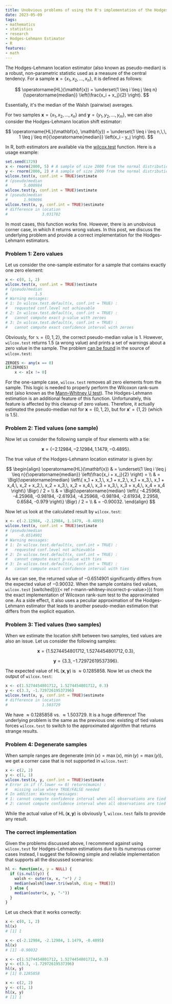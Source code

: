 ```yaml
---
title: Unobvious problems of using the R's implementation of the Hodges-Lehmann estimator
date: 2023-05-09
tags:
- mathematics
- statistics
- research
- Hodges-Lehmann Estimator
- R
features:
- math
---
```


The Hodges-Lehmann location estimator (also known as pseudo-median) is a robust, non-parametric statistic
  used as a measure of the central tendency.
For a sample $\mathbf{x} = \{ x_1, x_2, \ldots, x_n \}$, it is defined as follows:

$$
\operatorname{HL}(\mathbf{x}) =
  \underset{1 \leq i \leq j \leq n}{\operatorname{median}} \left(\frac{x_i + x_j}{2} \right).
$$

Essentially, it's the median of the Walsh (pairwise) averages.

For two samples $\mathbf{x} = \{ x_1, x_2, \ldots, x_n \}$ and $\mathbf{y} = \{ y_1, y_2, \ldots, y_m \}$,
  we can also consider the Hodges-Lehmann location shift estimator:

$$
\operatorname{HL}(\mathbf{x}, \mathbf{y}) =
  \underset{1 \leq i \leq n,\,\, 1 \leq j \leq m}{\operatorname{median}} \left(x_i - y_j \right).
$$

In R, both estimators are available via
  the [wilcox.test](https://stat.ethz.ch/R-manual/R-devel/library/stats/html/wilcox.test.html) function.
Here is a usage example:

```r
set.seed(1729)
x <- rnorm(2000, 5) # A sample of size 2000 from the normal distribution N(5, 1)
y <- rnorm(2000, 2) # A sample of size 2000 from the normal distribution N(2, 1)
wilcox.test(x, conf.int = TRUE)$estimate
# (pseudo)median
#       5.000984
wilcox.test(y, conf.int = TRUE)$estimate
# (pseudo)median
#       1.969096
wilcox.test(x, y, conf.int = TRUE)$estimate
# difference in location
#               3.031782
```

In most cases, this function works fine.
However, there is an unobvious corner case, in which it returns wrong values.
In this post, we discuss the underlying problem and provide a correct implementation for the Hodges-Lehmann estimators.

<!--more-->

### Problem 1: Zero values

Let us consider the one-sample estimator for a sample that contains exactly one zero element:

```r
x <- c(0, 1, 2)
wilcox.test(x, conf.int = TRUE)$estimate
# (pseudo)median 
#            1.5 
# Warning messages:
# 1: In wilcox.test.default(x, conf.int = TRUE) :
#   requested conf.level not achievable
# 2: In wilcox.test.default(x, conf.int = TRUE) :
#   cannot compute exact p-value with zeroes
# 3: In wilcox.test.default(x, conf.int = TRUE) :
#   cannot compute exact confidence interval with zeroes
```

Obviously, for $\mathbb{x} = \{ 0, 1, 2 \}$, the correct pseudo-median value is $1$.
However, `wilcox.test` returns $1.5$ (a wrong value) and prints a set of warnings about a zero value in the sample.
The problem [can be found](https://github.com/wch/r-source/blob/tags/R-4-3-0/src/library/stats/R/wilcox.test.R#L65)
  in the source of `wilcox.test`:

```r
ZEROES <- any(x == 0)
if(ZEROES)
    x <- x[x != 0]
```

For the one-sample case, `wilcox.test` removes all zero elements from the sample.
This logic is needed to properly perform the Wilcoxon rank-sum test
  (also known as the [Mann–Whitney U test](https://en.wikipedia.org/wiki/Mann%E2%80%93Whitney_U_test)).
The Hodges-Lehmann estimation is an additional feature of this function.
Unfortunately, this feature is affected by this cleanup of zero values.
Therefore, it actually estimated the pseudo-median
  not for $\mathbf{x} = \{ 0, 1, 2 \}$, but for $\mathbf{x}' = \{ 1, 2 \}$ (which is $1.5$).

### Problem 2: Tied values (one sample)

Now let us consider the following sample of four elements with a tie:

$$
\mathbf{x} = \{ -2.12984, -2.12984, 1.1479, -0.4895 \}.
$$

The true value of the Hodges-Lehmann location estimator is given by:

$$
\begin{align}
\operatorname{HL}(\mathbf{x}) & =
  \underset{1 \leq i \leq j \leq n}{\operatorname{median}} \left(\frac{x_i + x_j}{2} \right) = \\
  & = \Bigl(\operatorname{median} \left\{ x_1 + x_1,\, x_1 + x_2,\, x_1 + x_3,\, x_1 + x_4,\, x_2 + x_2,\,
      x_2 + x_3,\, x_2 + x_4,\, x_3 + x_3,\, x_3 + x_4,\, x_4 + x_4 \right\} \Bigr) / 2 = \\
  & = \Bigl(\operatorname{median} \left\{ -4.25968, -4.25968, -0.98194, -2.61934, -4.25968, -0.98194, 
-2.61934, 2.2958, 0.6584, -0.979 \right\} \Bigr) / 2 = \\
  & = -0.90032.
\end{align}
$$

Now let us look at the calculated result by `wilcox.test`:

```r
x <- c(-2.12984, -2.12984, 1.1479, -0.4895)
wilcox.test(x, conf.int = TRUE)$estimate
# (pseudo)median 
#     -0.6514901 
# Warning messages:
# 1: In wilcox.test.default(x, conf.int = TRUE) :
#   requested conf.level not achievable
# 2: In wilcox.test.default(x, conf.int = TRUE) :
#   cannot compute exact p-value with ties
# 3: In wilcox.test.default(x, conf.int = TRUE) :
#   cannot compute exact confidence interval with ties
```

As we can see, the returned value of $-0.6514901$ significantly differs from the expected value of $-0.90032$.
When the sample contains tied values, `wilcox.test` [switched]({{< ref r-mann-whitney-incorrect-p-value>}})
  from the exact implementation of Wilcoxon rank-sum test to the approximated one.
As a side effect, it also uses a peculiar approximation of the Hodges-Lehmann estimator
  that leads to another pseudo-median estimation that differs from the explicit equation.

### Problem 3: Tied values (two samples)

When we estimate the location shift between two samples, tied values are also an issue.
Let us consider the following samples:

$$
\mathbf{x} = \{ 1.5274454801712, 1.5274454801712, 0.3 \},
$$

$$
\mathbf{y} = \{ 3.3, -1.72972619537396 \}.
$$

The expected value of $\operatorname{HL}(\mathbf{x}, \mathbf{y})$ is $\approx 0.1285858$.
Now let us check the output of `wilcox.test`:

```r
x <- c(1.5274454801712, 1.5274454801712, 0.3)
y <- c(3.3, -1.72972619537396)
wilcox.test(x, y, conf.int = TRUE)$estimate
# difference in location
#               1.503729
```

We have $\approx 0.1285858$ vs. $\approx 1.503729$.
It is a huge difference!
The underlying problem is the same as the previous one: existing of tied values forces `wilcox.test` to switch
  to the approximated algorithm that returns strange results.

### Problem 4: Degenerate samples

When sample ranges are degenerate ($\min(x) = \max(x)$, $\min(y) = \max(y)$),
  we get a corner case that is not supported in `wilcox.test`:

```r
x <- c(2, 2)
y <- c(1, 1)
wilcox.test(x, y, conf.int = TRUE)$estimate
# Error in if (f.lower <= 0) return(mumin) : 
#   missing value where TRUE/FALSE needed
# In addition: Warning messages:
# 1: cannot compute confidence interval when all observations are tied 
# 2: cannot compute confidence interval when all observations are tied 
```

While the actual value of $\operatorname{HL}(\mathbf{x}, \mathbf{y})$ is obviously $1$,
  `wilcox.test` fails to provide any result.

### The correct implementation

Given the problems discussed above,
  I recommend against using `wilcox.test` for Hodges-Lehmann estimations due to its numerous corner cases
Instead, I suggest the following simple and reliable implementation that supports all the discussed scenarios:

```r
hl <- function(x, y = NULL) {
  if (is.null(y)) {
    walsh <- outer(x, x, "+") / 2
    median(walsh[lower.tri(walsh, diag = TRUE)])
  } else {
    median(outer(x, y, "-"))
  }
}
```

Let us check that it works correctly:

```r
x <- c(0, 1, 2)
hl(x)
# [1] 1

x <- c(-2.12984, -2.12984, 1.1479, -0.4895)
hl(x)
# [1] -0.90032

x <- c(1.5274454801712, 1.5274454801712, 0.3)
y <- c(3.3, -1.72972619537396)
hl(x, y)
# [1] 0.1285858

x <- c(2, 2)
y <- c(1, 1)
hl(x, y)
# [1] 1
```
